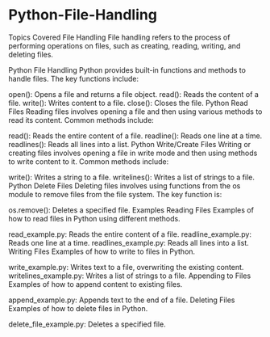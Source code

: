# Python-File-Handling
Topics Covered
File Handling
File handling refers to the process of performing operations on files, such as creating, reading, writing, and deleting files.

Python File Handling
Python provides built-in functions and methods to handle files. The key functions include:

open(): Opens a file and returns a file object.
read(): Reads the content of a file.
write(): Writes content to a file.
close(): Closes the file.
Python Read Files
Reading files involves opening a file and then using various methods to read its content. Common methods include:

read(): Reads the entire content of a file.
readline(): Reads one line at a time.
readlines(): Reads all lines into a list.
Python Write/Create Files
Writing or creating files involves opening a file in write mode and then using methods to write content to it. Common methods include:

write(): Writes a string to a file.
writelines(): Writes a list of strings to a file.
Python Delete Files
Deleting files involves using functions from the os module to remove files from the file system. The key function is:

os.remove(): Deletes a specified file.
Examples
Reading Files
Examples of how to read files in Python using different methods.

read_example.py: Reads the entire content of a file.
readline_example.py: Reads one line at a time.
readlines_example.py: Reads all lines into a list.
Writing Files
Examples of how to write to files in Python.

write_example.py: Writes text to a file, overwriting the existing content.
writelines_example.py: Writes a list of strings to a file.
Appending to Files
Examples of how to append content to existing files.

append_example.py: Appends text to the end of a file.
Deleting Files
Examples of how to delete files in Python.

delete_file_example.py: Deletes a specified file.
